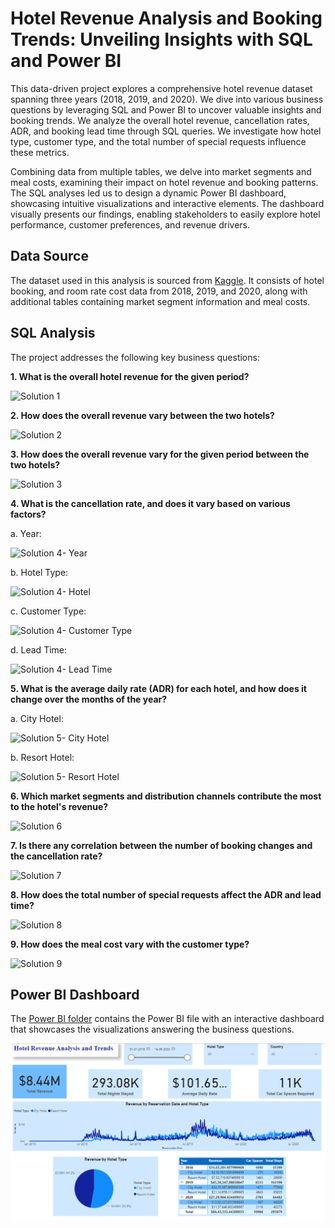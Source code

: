 # Hotel Revenue Analysis and Booking Trends: Unveiling Insights with SQL and Power BI
This data-driven project explores a comprehensive hotel revenue dataset spanning three years (2018, 2019, and 2020). We dive into various business questions by leveraging SQL and Power BI to uncover valuable insights and booking trends. We analyze the overall hotel revenue, cancellation rates, ADR, and booking lead time through SQL queries. We investigate how hotel type, customer type, and the total number of special requests influence these metrics.

Combining data from multiple tables, we delve into market segments and meal costs, examining their impact on hotel revenue and booking patterns. The SQL analyses led us to design a dynamic Power BI dashboard, showcasing intuitive visualizations and interactive elements. The dashboard visually presents our findings, enabling stakeholders to easily explore hotel performance, customer preferences, and revenue drivers.

## Data Source
The dataset used in this analysis is sourced from [Kaggle](https://www.kaggle.com/datasets/govindkrishnadas/hotel-revenue). It consists of hotel booking, and room rate cost data from 2018, 2019, and 2020, along with additional tables containing market segment information and meal costs.

## SQL Analysis
The project addresses the following key business questions:

**1. What is the overall hotel revenue for the given period?**

![Solution 1](link)

**2. How does the overall revenue vary between the two hotels?**
 
![Solution 2](link)

**3. How does the overall revenue vary for the given period between the two hotels?**

![Solution 3](link)

**4. What is the cancellation rate, and does it vary based on various factors?**

a. Year:

![Solution 4- Year](link)

b. Hotel Type:

![Solution 4- Hotel](link)

c. Customer Type:

![Solution 4- Customer Type](link)

d. Lead Time:

![Solution 4- Lead Time](link)

**5. What is the average daily rate (ADR) for each hotel, and how does it change over the months of the year?**

a. City Hotel:

![Solution 5- City Hotel](link)

b. Resort Hotel:

![Solution 5- Resort Hotel](link)

**6. Which market segments and distribution channels contribute the most to the hotel's revenue?**

![Solution 6](link)

**7. Is there any correlation between the number of booking changes and the cancellation rate?**

![Solution 7](link)

**8. How does the total number of special requests affect the ADR and lead time?**

![Solution 8](link)

**9. How does the meal cost vary with the customer type?**

![Solution 9](link)

## Power BI Dashboard

The [Power BI folder](https://github.com/anirudhaangiras/Hotel-Revenue-Analysis-And-Trends/tree/main/PowerBI) contains the Power BI file with an interactive dashboard that showcases the visualizations answering the business questions.

![Dashboard](https://github.com/anirudhaangiras/Hotel-Revenue-Analysis-And-Trends/blob/main/PowerBI/Hotel_Revenue_Dashboard.png)

